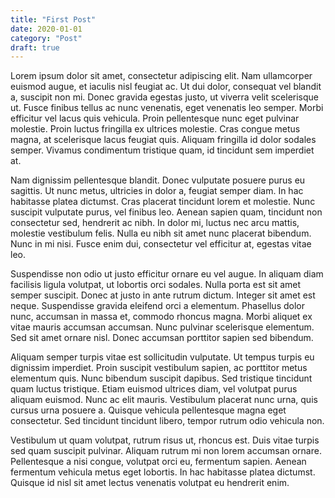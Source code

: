 ```yaml
---
title: "First Post"
date: 2020-01-01
category: "Post"
draft: true
---
```


Lorem ipsum dolor sit amet, consectetur adipiscing elit. Nam ullamcorper euismod augue, et iaculis nisl feugiat ac. Ut dui dolor, consequat vel blandit a, suscipit non mi. Donec gravida egestas justo, ut viverra velit scelerisque ut. Fusce finibus tellus ac nunc venenatis, eget venenatis leo semper. Morbi efficitur vel lacus quis vehicula. Proin pellentesque nunc eget pulvinar molestie. Proin luctus fringilla ex ultrices molestie. Cras congue metus magna, at scelerisque lacus feugiat quis. Aliquam fringilla id dolor sodales semper. Vivamus condimentum tristique quam, id tincidunt sem imperdiet at.

Nam dignissim pellentesque blandit. Donec vulputate posuere purus eu sagittis. Ut nunc metus, ultricies in dolor a, feugiat semper diam. In hac habitasse platea dictumst. Cras placerat tincidunt lorem et molestie. Nunc suscipit vulputate purus, vel finibus leo. Aenean sapien quam, tincidunt non consectetur sed, hendrerit ac nibh. In dolor mi, luctus nec arcu mattis, molestie vestibulum felis. Nulla eu nibh sit amet nunc placerat bibendum. Nunc in mi nisi. Fusce enim dui, consectetur vel efficitur at, egestas vitae leo.

Suspendisse non odio ut justo efficitur ornare eu vel augue. In aliquam diam facilisis ligula volutpat, ut lobortis orci sodales. Nulla porta est sit amet semper suscipit. Donec at justo in ante rutrum dictum. Integer sit amet est neque. Suspendisse gravida eleifend orci a elementum. Phasellus dolor nunc, accumsan in massa et, commodo rhoncus magna. Morbi aliquet ex vitae mauris accumsan accumsan. Nunc pulvinar scelerisque elementum. Sed sit amet ornare nisl. Donec accumsan porttitor sapien sed bibendum.

Aliquam semper turpis vitae est sollicitudin vulputate. Ut tempus turpis eu dignissim imperdiet. Proin suscipit vestibulum sapien, ac porttitor metus elementum quis. Nunc bibendum suscipit dapibus. Sed tristique tincidunt quam luctus tristique. Etiam euismod ultrices diam, vel volutpat purus aliquam euismod. Nunc ac elit mauris. Vestibulum placerat nunc urna, quis cursus urna posuere a. Quisque vehicula pellentesque magna eget consectetur. Sed tincidunt tincidunt libero, tempor rutrum odio vehicula non.

Vestibulum ut quam volutpat, rutrum risus ut, rhoncus est. Duis vitae turpis sed quam suscipit pulvinar. Aliquam rutrum mi non lorem accumsan ornare. Pellentesque a nisi congue, volutpat orci eu, fermentum sapien. Aenean fermentum vehicula metus eget lobortis. In hac habitasse platea dictumst. Quisque id nisl sit amet lectus venenatis volutpat eu hendrerit enim.